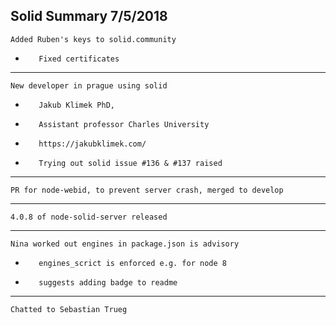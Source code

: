 Solid Summary 7/5/2018
---
    Added Ruben's keys to solid.community
-        Fixed certificates
---
    New developer in prague using solid
-        Jakub Klimek PhD, 
-        Assistant professor Charles University
-        https://jakubklimek.com/
-        Trying out solid issue #136 & #137 raised
---
    PR for node-webid, to prevent server crash, merged to develop
---
    4.0.8 of node-solid-server released
---
    Nina worked out engines in package.json is advisory
-        engines_scrict is enforced e.g. for node 8
-        suggests adding badge to readme
---
    Chatted to Sebastian Trueg
